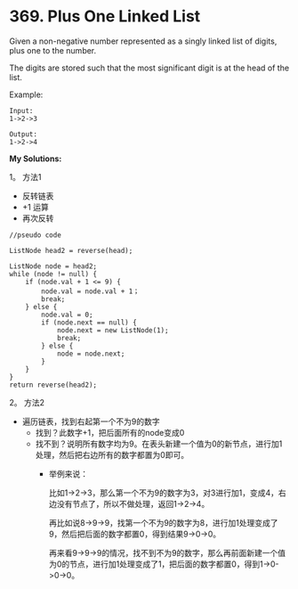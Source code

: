 # 369. Plus One Linked List

Given a non-negative number represented as a singly linked list of digits, plus one to the number.

The digits are stored such that the most significant digit is at the head of the list.

Example:  


```text
Input:
1->2->3

Output:
1->2->4
```

**My Solutions:**

1。 方法1

* 反转链表
* +1 运算
* 再次反转

```text
//pseudo code

ListNode head2 = reverse(head);

ListNode node = head2;
while (node != null) {
    if (node.val + 1 <= 9) {
        node.val = node.val + 1；
        break; 
    } else {
        node.val = 0;
        if (node.next == null) {
            node.next = new ListNode(1);
            break;
        } else {
            node = node.next;
        }
    }
}
return reverse(head2);
```

2。 方法2

* 遍历链表，找到右起第一个不为9的数字
  * 找到？此数字+1，把后面所有的node变成0
  * 找不到？说明所有数字均为9。在表头新建一个值为0的新节点，进行加1处理，然后把右边所有的数字都置为0即可。
    * 举例来说：

      比如1-&gt;2-&gt;3，那么第一个不为9的数字为3，对3进行加1，变成4，右边没有节点了，所以不做处理，返回1-&gt;2-&gt;4。

      再比如说8-&gt;9-&gt;9，找第一个不为9的数字为8，进行加1处理变成了9，然后把后面的数字都置0，得到结果9-&gt;0-&gt;0。

      再来看9-&gt;9-&gt;9的情况，找不到不为9的数字，那么再前面新建一个值为0的节点，进行加1处理变成了1，把后面的数字都置0，得到1-&gt;0-&gt;0-&gt;0。


